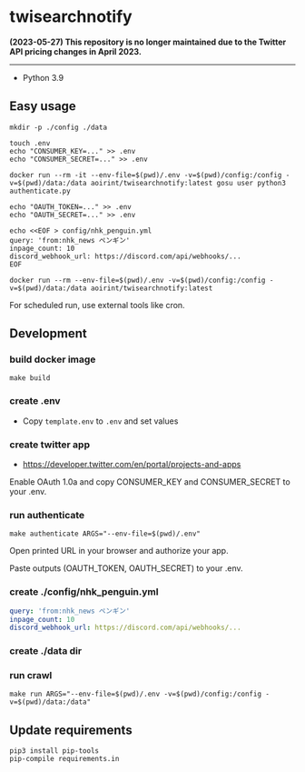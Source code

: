 # twisearchnotify

**(2023-05-27) This repository is no longer maintained due to the Twitter API pricing changes in April 2023.**

---

- Python 3.9

## Easy usage

```shell
mkdir -p ./config ./data

touch .env
echo "CONSUMER_KEY=..." >> .env
echo "CONSUMER_SECRET=..." >> .env

docker run --rm -it --env-file=$(pwd)/.env -v=$(pwd)/config:/config -v=$(pwd)/data:/data aoirint/twisearchnotify:latest gosu user python3 authenticate.py

echo "OAUTH_TOKEN=..." >> .env
echo "OAUTH_SECRET=..." >> .env

echo <<EOF > config/nhk_penguin.yml
query: 'from:nhk_news ペンギン'
inpage_count: 10
discord_webhook_url: https://discord.com/api/webhooks/...
EOF

docker run --rm --env-file=$(pwd)/.env -v=$(pwd)/config:/config -v=$(pwd)/data:/data aoirint/twisearchnotify:latest
```

For scheduled run, use external tools like cron.

## Development
### build docker image

```shell
make build
```

### create .env

- Copy `template.env` to `.env` and set values

### create twitter app

- <https://developer.twitter.com/en/portal/projects-and-apps>

Enable OAuth 1.0a and copy CONSUMER_KEY and CONSUMER_SECRET to your .env.

### run authenticate

```shell
make authenticate ARGS="--env-file=$(pwd)/.env"
```

Open printed URL in your browser and authorize your app.

Paste outputs (OAUTH_TOKEN, OAUTH_SECRET) to your .env.

### create ./config/nhk_penguin.yml

```yaml
query: 'from:nhk_news ペンギン'
inpage_count: 10
discord_webhook_url: https://discord.com/api/webhooks/...
```

### create ./data dir

### run crawl

```shell
make run ARGS="--env-file=$(pwd)/.env -v=$(pwd)/config:/config -v=$(pwd)/data:/data"
```

## Update requirements

```shell
pip3 install pip-tools
pip-compile requirements.in
```
